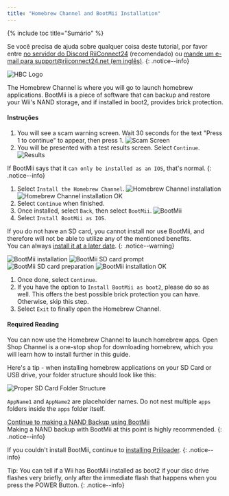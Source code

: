 ```yaml
---
title: "Homebrew Channel and BootMii Installation"
---
```


{% include toc title="Sumário" %}

Se você precisa de ajuda sobre qualquer coisa deste tutorial, por favor entre [no servidor do Discord RiiConnect24](https://discord.gg/rc24) (recomendado) ou [mande um e-mail para support@riiconnect24.net (em inglês)](mailto:support@riiconnect24.net).
{: .notice--info}

![HBC Logo](/images/hbc.png)

The Homebrew Channel is where you will go to launch homebrew applications. BootMii is a piece of software that can backup and restore your Wii's NAND storage, and if installed in boot2, provides brick protection.

#### Instruções

1. You will see a scam warning screen. Wait 30 seconds for the text "Press 1 to continue" to appear, then press 1. ![Scam Screen](/images/hackmii/scam.png)
1. You will be presented with a test results screen. Select `Continue`. ![Results](/images/hackmii/test_results.png)

If BootMii says that it `can only be installed as an IOS`, that's normal.
{: .notice--info}

1. Select `Install the Homebrew Channel`. ![Homebrew Channel installation](/images/hackmii/hbc_install.png) ![Homebrew Channel installation OK](/images/hackmii/hbc_install_ok.png)
1. Select `Continue` when finished.
1. Once installed, select `Back`, then select `BootMii`. ![BootMii](/images/hackmii/bootmii_install.png)
1. Select `Install BootMii as IOS`.

If you do not have an SD card, you cannot install nor use BootMii, and therefore will not be able to utilize any of the mentioned benefits. <br> You can always [install it at a later date](hackmii).
{: .notice--warning}

![BootMii installation](/images/hackmii/bootmii_install1.png) ![BootMii SD card prompt](/images/hackmii/bootmii_install2.png) ![BootMii SD card preparation](/images/hackmii/bootmii_install3.png) ![BootMii installation OK](/images/hackmii/bootmii_install_ok.png)
1. Once done, select `Continue`.
1. If you have the option to `Install BootMii as boot2`, please do so as well. This offers the best possible brick protection you can have. <br> Otherwise, skip this step.
1. Select `Exit` to finally open the Homebrew Channel.


#### Required Reading

You can now use the Homebrew Channel to launch homebrew apps. Open Shop Channel is a one-stop shop for downloading homebrew, which you will learn how to install further in this guide.

Here's a tip - when installing homebrew applications on your SD Card or USB drive, your folder structure should look like this:

![Proper SD Card Folder Structure](images/Wii/FolderStructure.png)

`AppName1` and `AppName2` are placeholder names. Do not nest multiple `apps` folders inside the `apps` folder itself.

[Continue to making a NAND Backup using BootMii](bootmii)<br> Making a NAND backup with BootMii at this point is highly recommended.
{: .notice--info}

If you couldn't install BootMii, continue to [installing Priiloader](priiloader).
{: .notice--info}

Tip: You can tell if a Wii has BootMii installed as boot2 if your disc drive flashes very briefly, only after the immediate flash that happens when you press the POWER Button.
{: .notice--info}
